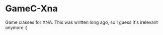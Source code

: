GameC-Xna
=========
Game classes for XNA.
This was written long ago, so I guess it's irelevant anymore :) 
